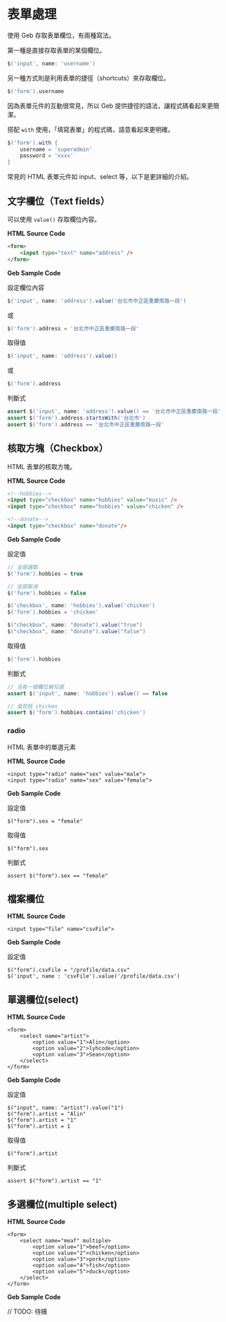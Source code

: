 # 表單處理

使用 Geb 存取表單欄位，有兩種寫法。

第一種是直接存取表單的某個欄位。

```groovy
$('input', name: 'username')
```

另一種方式則是利用表單的捷徑（shortcuts）來存取欄位。

```groovy
$('form').username
```

因為表單元件的互動很常見，所以 Geb 提供捷徑的語法，讓程式碼看起來更簡潔。

搭配 `with` 使用，「填寫表單」的程式碼，語意看起來更明確。

```groovy
$('form').with {
    username = 'superadmin'
    password = 'xxxx'
}
```

常見的 HTML 表單元件如 input、select 等，以下是更詳細的介紹。

## 文字欄位（Text fields）

可以使用 `value()` 存取欄位內容。

**HTML Source Code**

```html
<form>
    <input type="text" name="address" />
</form>
```

**Geb Sample Code**

設定欄位內容

```groovy
$('input', name: 'address').value('台北市中正區重慶南路一段')
```

或

```groovy
$('form').address = '台北市中正區重慶南路一段'
```

取得值

```groovy
$('input', name: 'address').value()
```

或

```groovy
$('form').address
```

判斷式

```groovy
assert $('input', name: 'address').value() == '台北市中正區重慶南路一段'
assert $('form').address.startsWith('台北市')
assert $('form').address == '台北市中正區重慶南路一段'
```

## 核取方塊（Checkbox）

HTML 表單的核取方塊。

**HTML Source Code**

```html
<!--hobbies-->
<input type="checkbox" name="hobbies" value="music" />
<input type="checkbox" name="hobbies" value="chicken" />

<!--donate-->
<input type="checkbox" name="donate"/>
```

**Geb Sample Code**

設定值

```groovy
// 全部選取
$('form').hobbies = true

// 全部取消
$('form').hobbies = false

$('checkbox', name: 'hobbies').value('chicken')
$('form').hobbies = 'chicken'

$("checkbox", name: "donate").value("true")
$("checkbox", name: "donate").value("false")
```

取得值

```groovy
$('form').hobbies
```

判斷式

```groovy
// 沒有一個欄位被勾選
assert $('input', name: 'hobbies').value() == false

// 值包括 chicken
assert $('form').hobbies.contains('chicken')
```

### radio
HTML 表單中的單選元素

**HTML Source Code**
```
<input type="radio" name="sex" value="male">
<input type="radio" name="sex" value="female">
```
**Geb Sample Code**

設定值
```
$("form").sex = "female"
```

取得值
```
$("form").sex
```

判斷式
```
assert $("form").sex == "female"
```

## 檔案欄位

**HTML Source Code**
```
<input type="file" name="csvFile">
```

**Geb Sample Code**

設定值
```
$("form").csvFile = "/profile/data.csv"
$('input', name : 'csvFile').value('/profile/data.csv')
```

## 單選欄位(select)

**HTML Source Code**
```
<form>
    <select name="artist">
        <option value="1">Alin</option>
        <option value="2">lyhcode</option>
        <option value="3">Sean</option>
    </select>
</form>
```
**Geb Sample Code**

設定值
```
$("input", name: "artist").value("1")
$("form").artist = "Alin"
$("form").artist = "1"
$("form").artist = 1
```

取得值
```
$("form").artist
```

判斷式
```
assert $("form").artist == "1"
```

## 多選欄位(multiple select)

**HTML Source Code**
```
<form>
    <select name="meaf" multiple>
        <option value="1">beef</option>
        <option value="2">chicken</option>
        <option value="3">pork</option>
        <option value="4">fish</option>
        <option value="5">duck</option>
    </select>
</form>
```
**Geb Sample Code**

// TODO: 待捕

